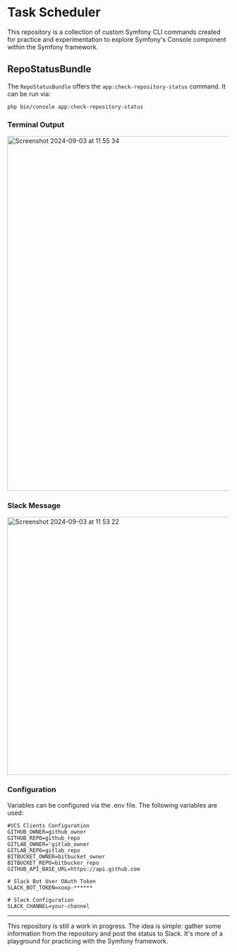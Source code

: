 # Task Scheduler

This repository is a collection of custom Symfony CLI commands created for practice and experimentation to explore Symfony's Console component within the Symfony framework.

## RepoStatusBundle

The `RepoStatusBundle` offers the `app:check-repository-status` command. It can be run via:

```
php bin/console app:check-repository-status
```

### Terminal Output
<img width="802" alt="Screenshot 2024-09-03 at 11 55 34" src="https://github.com/user-attachments/assets/fd95c354-5211-4a5a-8a9c-fef82a49052b">

### Slack Message
<img width="583" alt="Screenshot 2024-09-03 at 11 53 22" src="https://github.com/user-attachments/assets/6200e17f-5696-4317-a494-5f47d7717039">


### Configuration
Variables can be configured via the .env file. The following variables are used:

```
#VCS Clients Configuration
GITHUB_OWNER=github_owner
GITHUB_REPO=github_repo
GITLAB_OWNER='gitlab_owner
GITLAB_REPO=gitlab_repo
BITBUCKET_OWNER=bitbucket_owner
BITBUCKET_REPO=bitbucker_repo
GITHUB_API_BASE_URL=https://api.github.com

# Slack Bot User OAuth Token
SLACK_BOT_TOKEN=xoxp-******

# Slack Configuration
SLACK_CHANNEL=your-channel
```
---

This repository is still a work in progress. The idea is simple: gather some information from the repository and post the status to Slack. It's more of a playground for practicing with the Symfony framework.
